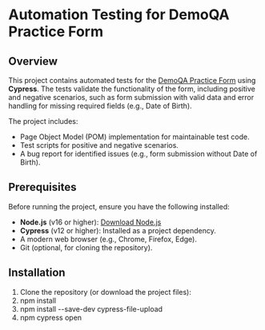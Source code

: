 # Automation Testing for DemoQA Practice Form

## Overview
This project contains automated tests for the [DemoQA Practice Form](https://demoqa.com/automation-practice-form) using **Cypress**. The tests validate the functionality of the form, including positive and negative scenarios, such as form submission with valid data and error handling for missing required fields (e.g., Date of Birth).

The project includes:
- Page Object Model (POM) implementation for maintainable test code.
- Test scripts for positive and negative scenarios.
- A bug report for identified issues (e.g., form submission without Date of Birth).

## Prerequisites
Before running the project, ensure you have the following installed:
- **Node.js** (v16 or higher): [Download Node.js](https://nodejs.org/)
- **Cypress** (v12 or higher): Installed as a project dependency.
- A modern web browser (e.g., Chrome, Firefox, Edge).
- Git (optional, for cloning the repository).

## Installation
1. Clone the repository (or download the project files):
2. npm install
3. npm install --save-dev cypress-file-upload
4. npm cypress open




